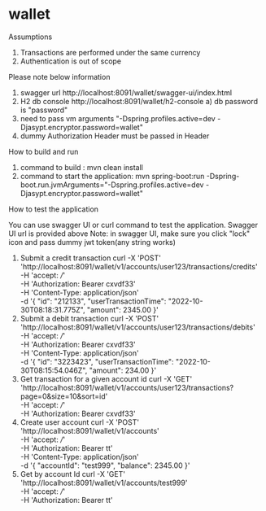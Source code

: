 # wallet

Assumptions
1) Transactions are performed under the same currency
2) Authentication is out of scope

Please note below information
1) swagger url http://localhost:8091/wallet/swagger-ui/index.html
2) H2 db console http://localhost:8091/wallet/h2-console
  a) db password is "password"
3) need to pass vm arguments "-Dspring.profiles.active=dev -Djasypt.encryptor.password=wallet"
4) dummy Authorization Header must be passed in Header

How to build and run
1) command to build : mvn clean install
2) command to start the application: mvn spring-boot:run -Dspring-boot.run.jvmArguments="-Dspring.profiles.active=dev -Djasypt.encryptor.password=wallet"

How to test the application

You can use swagger UI or curl command to test the application. Swagger UI url is provided above
Note: in swagger UI, make sure you click "lock" icon and pass dummy jwt token(any string works)
1) Submit a credit transaction
   curl -X 'POST' \
   'http://localhost:8091/wallet/v1/accounts/user123/transactions/credits' \
   -H 'accept: */*' \
   -H 'Authorization: Bearer cxvdf33' \
   -H 'Content-Type: application/json' \
   -d '{
   "id": "212133",
   "userTransactionTime": "2022-10-30T08:18:31.775Z",
   "amount": 2345.00
   }'
2) Submit a debit transaction
   curl -X 'POST' \
   'http://localhost:8091/wallet/v1/accounts/user123/transactions/debits' \
   -H 'accept: */*' \
   -H 'Authorization: Bearer cxvdf33' \
   -H 'Content-Type: application/json' \
   -d '{
   "id": "3223423",
   "userTransactionTime": "2022-10-30T08:15:54.046Z",
   "amount": 234.00
   }'
3) Get transaction for a given account id
   curl -X 'GET' \
   'http://localhost:8091/wallet/v1/accounts/user123/transactions?page=0&size=10&sort=id' \
   -H 'accept: */*' \
   -H 'Authorization: Bearer cxvdf33'
4) Create user account
   curl -X 'POST' \
   'http://localhost:8091/wallet/v1/accounts' \
   -H 'accept: */*' \
   -H 'Authorization: Bearer tt' \
   -H 'Content-Type: application/json' \
   -d '{
   "accountId": "test999",
   "balance": 2345.00
   }'
5) Get by account Id
   curl -X 'GET' \
   'http://localhost:8091/wallet/v1/accounts/test999' \
   -H 'accept: */*' \
   -H 'Authorization: Bearer tt'
